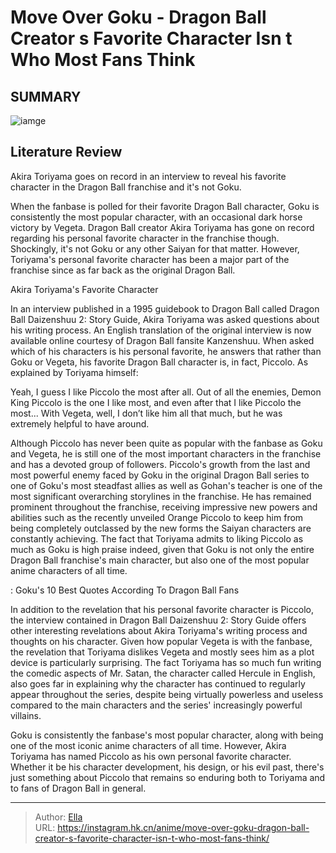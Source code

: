 # Move Over Goku - Dragon Ball Creator s Favorite Character Isn t Who Most Fans Think


## SUMMARY 

![iamge](https://static1.srcdn.com/wordpress/wp-content/uploads/2023/09/move-over-goku-dragon-ball-creator-s-favorite-character-isn-t-who-most-fans-think.jpg)

## Literature Review

Akira Toriyama goes on record in an interview to reveal his favorite character in the Dragon Ball franchise and it&#39;s not Goku.





When the fanbase is polled for their favorite Dragon Ball character, Goku is consistently the most popular character, with an occasional dark horse victory by Vegeta. Dragon Ball creator Akira Toriyama has gone on record regarding his personal favorite character in the franchise though. Shockingly, it&#39;s not Goku or any other Saiyan for that matter. However, Toriyama&#39;s personal favorite character has been a major part of the franchise since as far back as the original Dragon Ball.





 Akira Toriyama&#39;s Favorite Character 
          

In an interview published in a 1995 guidebook to Dragon Ball called Dragon Ball Daizenshuu 2: Story Guide, Akira Toriyama was asked questions about his writing process. An English translation of the original interview is now available online courtesy of Dragon Ball fansite Kanzenshuu. When asked which of his characters is his personal favorite, he answers that rather than Goku or Vegeta, his favorite Dragon Ball character is, in fact, Piccolo. As explained by Toriyama himself:


Yeah, I guess I like Piccolo the most after all. Out of all the enemies, Demon King Piccolo is the one I like most, and even after that I like Piccolo the most... With Vegeta, well, I don’t like him all that much, but he was extremely helpful to have around.


Although Piccolo has never been quite as popular with the fanbase as Goku and Vegeta, he is still one of the most important characters in the franchise and has a devoted group of followers. Piccolo&#39;s growth from the last and most powerful enemy faced by Goku in the original Dragon Ball series to one of Goku&#39;s most steadfast allies as well as Gohan&#39;s teacher is one of the most significant overarching storylines in the franchise. He has remained prominent throughout the franchise, receiving impressive new powers and abilities such as the recently unveiled Orange Piccolo to keep him from being completely outclassed by the new forms the Saiyan characters are constantly achieving. The fact that Toriyama admits to liking Piccolo as much as Goku is high praise indeed, given that Goku is not only the entire Dragon Ball franchise&#39;s main character, but also one of the most popular anime characters of all time.




 : Goku&#39;s 10 Best Quotes According To Dragon Ball Fans

In addition to the revelation that his personal favorite character is Piccolo, the interview contained in Dragon Ball Daizenshuu 2: Story Guide offers other interesting revelations about Akira Toriyama&#39;s writing process and thoughts on his character. Given how popular Vegeta is with the fanbase, the revelation that Toriyama dislikes Vegeta and mostly sees him as a plot device is particularly surprising. The fact Toriyama has so much fun writing the comedic aspects of Mr. Satan, the character called Hercule in English, also goes far in explaining why the character has continued to regularly appear throughout the series, despite being virtually powerless and useless compared to the main characters and the series&#39; increasingly powerful villains.

Goku is consistently the fanbase&#39;s most popular character, along with being one of the most iconic anime characters of all time. However, Akira Toriyama has named Piccolo as his own personal favorite character. Whether it be his character development, his design, or his evil past, there&#39;s just something about Piccolo that remains so enduring both to Toriyama and to fans of Dragon Ball in general.






---

> Author: [Ella](https://instagram.hk.cn/)  
> URL: https://instagram.hk.cn/anime/move-over-goku-dragon-ball-creator-s-favorite-character-isn-t-who-most-fans-think/  

